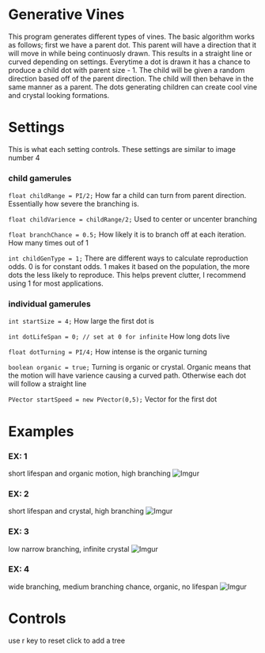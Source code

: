 # Generative Vines

This program generates different types of vines. The basic algorithm works as follows; first we have a parent dot.
This parent will have a direction that it will move in while being continuosly drawn. This results in a straight line or curved depending on settings. Everytime a dot is drawn it has a chance to produce a child dot with parent size - 1. The child will be given a random direction based off of the parent direction. The child will then behave in the same manner as a parent. The dots generating children can create cool vine and crystal looking formations.

# Settings

This is what each setting controls. These settings are similar to image number 4

### child gamerules
`float childRange = PI/2;`
How far a child can turn from parent direction. Essentially how severe the branching is.

`float childVarience = childRange/2;`
Used to center or uncenter branching

`float branchChance = 0.5;`
How likely it is to branch off at each iteration. How many times out of 1

`int childGenType = 1;`
There are different ways to calculate reproduction odds. 0 is for constant odds. 1 makes it based on the population, the more dots the less likely to reproduce. This helps prevent clutter, I recommend using 1 for most applications.

### individual gamerules
`int startSize = 4;`
How large the first dot is

`int dotLifeSpan = 0; // set at 0 for infinite`
How long dots live

`float dotTurning = PI/4;`
How intense is the organic turning

`boolean organic = true;`
Turning is organic or crystal. Organic means that the motion will have varience causing a curved path. Otherwise each dot will follow a straight line

`PVector startSpeed = new PVector(0,5);`
Vector for the first dot

# Examples

### EX: 1
short lifespan and organic motion, high branching
![Imgur](https://i.imgur.com/f7le67q.png)
### EX: 2
short lifespan and crystal, high branching
![Imgur](https://i.imgur.com/a8nvhZg.png)
### EX: 3
low narrow branching, infinite crystal
![Imgur](https://i.imgur.com/KMOS6i2.png)
### EX: 4
wide branching, medium branching chance, organic, no lifespan
![Imgur](https://i.imgur.com/OFyv4VI.png)

# Controls

use r key to reset
click to add a tree
